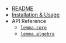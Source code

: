 * [README](README.md)
* [Installation & Usage](installation.md)
* API Reference
  * [`lemma.core`](lemma.core.md)
  * [`lemma.algebra`](lemma.algebra.md)
